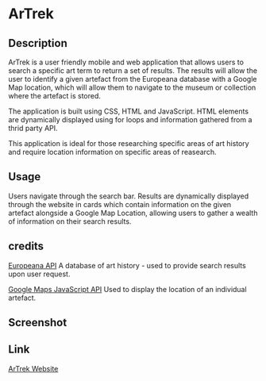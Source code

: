 # ArTrek
## Description
ArTrek is a user friendly mobile and web application that allows users to search a specific art term to return a set of results.
The results will allow the user to identify a given artefact from the Europeana database with a Google Map location, which will allow them to navigate to the museum or collection where the artefact is stored. 

The application is built using CSS, HTML and JavaScript. HTML elements are dynamically displayed using for loops and information gathered from a thrid party API. 

This application is ideal for those researching specific areas of art history and require location information on specific areas of reasearch.

## Usage
Users navigate through the search bar. Results are dynamically displayed through the website in cards which contain information on the given artefact alongside a Google Map Location, allowing users to gather a wealth of information on their search results.

## credits
[Europeana API](https://pro.europeana.eu/page/apis)
A database of art history - used to provide search results upon user request.

[Google Maps JavaScript API](https://developers.google.com/maps/documentation/javascript/reference)
Used to display the location of an individual artefact.

## Screenshot



## Link
[ArTrek Website](https://markmos1991.github.io/ArTrek/) 
